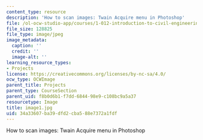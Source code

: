 ```yaml
---
content_type: resource
description: 'How to scan images: Twain Acquire menu in Photoshop'
file: /ol-ocw-studio-app/courses/1-012-introduction-to-civil-engineering-design-spring-2002/34a33607ba39dfd2cba588e7372a1fdf_image1.jpg
file_size: 128825
file_type: image/jpeg
image_metadata:
  caption: ''
  credit: ''
  image-alt: ''
learning_resource_types:
- Projects
license: https://creativecommons.org/licenses/by-nc-sa/4.0/
ocw_type: OCWImage
parent_title: Projects
parent_type: CourseSection
parent_uid: f8b0d6b1-f7dd-6844-98e9-c108bc9a5a37
resourcetype: Image
title: image1.jpg
uid: 34a33607-ba39-dfd2-cba5-88e7372a1fdf
---
```

How to scan images: Twain Acquire menu in Photoshop